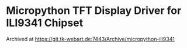 # Micropython TFT Display Driver for ILI9341 Chipset

Archived at https://git.tk-webart.de:7443/Archive/micropython-ili9341
